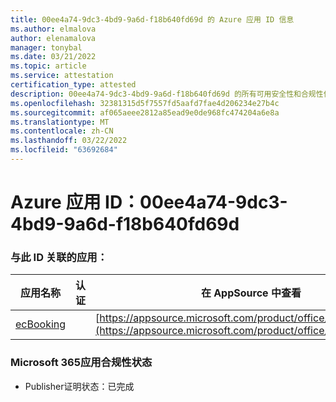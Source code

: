 ```yaml
---
title: 00ee4a74-9dc3-4bd9-9a6d-f18b640fd69d 的 Azure 应用 ID 信息
ms.author: elmalova
author: elenamalova
manager: tonybal
ms.date: 03/21/2022
ms.topic: article
ms.service: attestation
certification_type: attested
description: 00ee4a74-9dc3-4bd9-9a6d-f18b640fd69d 的所有可用安全性和合规性信息。
ms.openlocfilehash: 32381315d5f7557fd5aafd7fae4d206234e27b4c
ms.sourcegitcommit: af065aeee2812a85ead9e0de968fc474204a6e8a
ms.translationtype: MT
ms.contentlocale: zh-CN
ms.lasthandoff: 03/22/2022
ms.locfileid: "63692684"
---
```

# <a name="azure-app-id-00ee4a74-9dc3-4bd9-9a6d-f18b640fd69d"></a>Azure 应用 ID：00ee4a74-9dc3-4bd9-9a6d-f18b640fd69d


### <a name="apps-associated-with-this-id"></a>与此 ID 关联的应用：
| **应用名称** | **认证** | **在 AppSource 中查看** |
|--------------|---------------|-----------------------|
| [ecBooking](../forward/WA200002096.md) |  | [https://appsource.microsoft.com/product/office/WA200002096](https://appsource.microsoft.com/product/office/WA200002096) |

### <a name="microsoft-365-app-compliance-status"></a>Microsoft 365应用合规性状态
- Publisher证明状态：已完成
